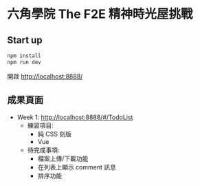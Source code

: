 # 六角學院 The F2E 精神時光屋挑戰

## Start up

```bash
npm install
npm run dev
```

開啟 [http://localhost:8888/](http://localhost:8888/)

## 成果頁面

- Week 1: [http://localhost:8888/#/TodoList](http://localhost:8888/#/TodoList)
  - 練習項目:
    - 純 CSS 刻版
    - Vue
  - 待完成事項:
    - 檔案上傳/下載功能
    - 在列表上顯示 comment 訊息
    - 排序功能
